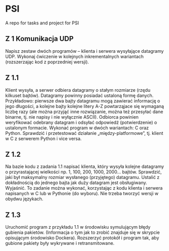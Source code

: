 # PSI

A repo for tasks and project for PSI

## Z 1 Komunikacja UDP
Napisz zestaw dwóch programów – klienta i serwera wysyłające datagramy UDP. Wykonaj
ćwiczenie w kolejnych inkrementalnych wariantach (rozszerzając kod z poprzedniej wersji).
## Z 1.1
Klient wysyła, a serwer odbiera datagramy o stałym rozmiarze (rzędu kilkuset bajtów). Datagramy
powinny posiadać ustaloną formę danych. Przykładowo: pierwsze dwa bajty datagramu mogą
zawierać informację o jego długości, a kolejne bajty kolejne litery A-Z powtarząjace się wymaganą
liczbę razy (ale można przyjąć inne rozwiązanie, można też przesyłać dane binarne, tj. nie napisy i
nie wyłącznie ASCII). Odbiorca powinien weryfikować odebrany datagram i odsyłać odpowiedź
(potwierdzenie) o ustalonym formacie.
Wykonać program w dwóch wariantach: C oraz Python.
Sprawdzić i przetestować działanie „między-platformowe”, tj. klient w C z serwerem Python i vice
versa.
## Z 1.2
Na bazie kodu z zadania 1.1 napisać klienta, który wysyła kolejne datagramy o przyrastającej
wielkości np. 1, 100, 200, 1000, 2000... bajtów. Sprawdzić, jaki był maksymalny rozmiar
wysłanego (przyjętego) datagramu. Ustalić z dokładnością do jednego bajta jak duży datagram jest
obsługiwany. Wyjaśnić.
To zadanie można wykonać, korzystając z kodu klienta i serwera napisanych w C lub w Pythonie
(do wyboru). Nie trzeba tworzyć wersji w obydwu językach.
## Z 1.3
Uruchomić program z przykładu 1.1 w środowisku symulującym błędy gubienia pakietów.
(Informacja o tym jak to zrobić znajduje się w skrypcie opisującym środowisko Dockera).
Rozszerzyć protokół i program tak, aby gubione pakiety były wykrywane i retransmitowane.
